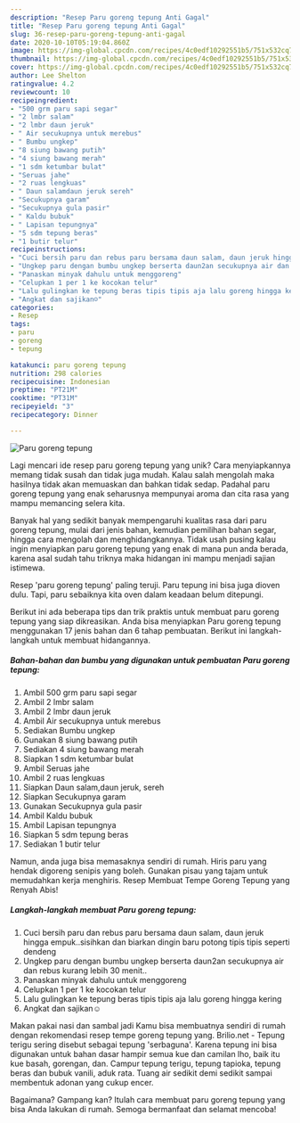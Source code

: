 ```yaml
---
description: "Resep Paru goreng tepung Anti Gagal"
title: "Resep Paru goreng tepung Anti Gagal"
slug: 36-resep-paru-goreng-tepung-anti-gagal
date: 2020-10-10T05:19:04.860Z
image: https://img-global.cpcdn.com/recipes/4c0edf10292551b5/751x532cq70/paru-goreng-tepung-foto-resep-utama.jpg
thumbnail: https://img-global.cpcdn.com/recipes/4c0edf10292551b5/751x532cq70/paru-goreng-tepung-foto-resep-utama.jpg
cover: https://img-global.cpcdn.com/recipes/4c0edf10292551b5/751x532cq70/paru-goreng-tepung-foto-resep-utama.jpg
author: Lee Shelton
ratingvalue: 4.2
reviewcount: 10
recipeingredient:
- "500 grm paru sapi segar"
- "2 lmbr salam"
- "2 lmbr daun jeruk"
- " Air secukupnya untuk merebus"
- " Bumbu ungkep"
- "8 siung bawang putih"
- "4 siung bawang merah"
- "1 sdm ketumbar bulat"
- "Seruas jahe"
- "2 ruas lengkuas"
- " Daun salamdaun jeruk sereh"
- "Secukupnya garam"
- "Secukupnya gula pasir"
- " Kaldu bubuk"
- " Lapisan tepungnya"
- "5 sdm tepung beras"
- "1 butir telur"
recipeinstructions:
- "Cuci bersih paru dan rebus paru bersama daun salam, daun jeruk hingga empuk..sisihkan dan biarkan dingin baru potong tipis tipis seperti dendeng"
- "Ungkep paru dengan bumbu ungkep berserta daun2an secukupnya air dan rebus kurang lebih 30 menit.."
- "Panaskan minyak dahulu untuk menggoreng"
- "Celupkan 1 per 1 ke kocokan telur"
- "Lalu gulingkan ke tepung beras tipis tipis aja lalu goreng hingga kering"
- "Angkat dan sajikan☺️"
categories:
- Resep
tags:
- paru
- goreng
- tepung

katakunci: paru goreng tepung 
nutrition: 298 calories
recipecuisine: Indonesian
preptime: "PT21M"
cooktime: "PT31M"
recipeyield: "3"
recipecategory: Dinner

---
```



![Paru goreng tepung](https://img-global.cpcdn.com/recipes/4c0edf10292551b5/751x532cq70/paru-goreng-tepung-foto-resep-utama.jpg)

Lagi mencari ide resep paru goreng tepung yang unik? Cara menyiapkannya memang tidak susah dan tidak juga mudah. Kalau salah mengolah maka hasilnya tidak akan memuaskan dan bahkan tidak sedap. Padahal paru goreng tepung yang enak seharusnya mempunyai aroma dan cita rasa yang mampu memancing selera kita.

Banyak hal yang sedikit banyak mempengaruhi kualitas rasa dari paru goreng tepung, mulai dari jenis bahan, kemudian pemilihan bahan segar, hingga cara mengolah dan menghidangkannya. Tidak usah pusing kalau ingin menyiapkan paru goreng tepung yang enak di mana pun anda berada, karena asal sudah tahu triknya maka hidangan ini mampu menjadi sajian istimewa.

Resep &#39;paru goreng tepung&#39; paling teruji. Paru tepung ini bisa juga dioven dulu. Tapi, paru sebaiknya kita oven dalam keadaan belum ditepungi.


Berikut ini ada beberapa tips dan trik praktis untuk membuat paru goreng tepung yang siap dikreasikan. Anda bisa menyiapkan Paru goreng tepung menggunakan 17 jenis bahan dan 6 tahap pembuatan. Berikut ini langkah-langkah untuk membuat hidangannya.

<!--inarticleads1-->

##### Bahan-bahan dan bumbu yang digunakan untuk pembuatan Paru goreng tepung:

1. Ambil 500 grm paru sapi segar
1. Ambil 2 lmbr salam
1. Ambil 2 lmbr daun jeruk
1. Ambil  Air secukupnya untuk merebus
1. Sediakan  Bumbu ungkep
1. Gunakan 8 siung bawang putih
1. Sediakan 4 siung bawang merah
1. Siapkan 1 sdm ketumbar bulat
1. Ambil Seruas jahe
1. Ambil 2 ruas lengkuas
1. Siapkan  Daun salam,daun jeruk, sereh
1. Siapkan Secukupnya garam
1. Gunakan Secukupnya gula pasir
1. Ambil  Kaldu bubuk
1. Ambil  Lapisan tepungnya
1. Siapkan 5 sdm tepung beras
1. Sediakan 1 butir telur


Namun, anda juga bisa memasaknya sendiri di rumah. Hiris paru yang hendak digoreng senipis yang boleh. Gunakan pisau yang tajam untuk memudahkan kerja menghiris. Resep Membuat Tempe Goreng Tepung yang Renyah Abis! 

<!--inarticleads2-->

##### Langkah-langkah membuat Paru goreng tepung:

1. Cuci bersih paru dan rebus paru bersama daun salam, daun jeruk hingga empuk..sisihkan dan biarkan dingin baru potong tipis tipis seperti dendeng
1. Ungkep paru dengan bumbu ungkep berserta daun2an secukupnya air dan rebus kurang lebih 30 menit..
1. Panaskan minyak dahulu untuk menggoreng
1. Celupkan 1 per 1 ke kocokan telur
1. Lalu gulingkan ke tepung beras tipis tipis aja lalu goreng hingga kering
1. Angkat dan sajikan☺️


Makan pakai nasi dan sambal jadi Kamu bisa membuatnya sendiri di rumah dengan rekomendasi resep tempe goreng tepung yang. Brilio.net - Tepung terigu sering disebut sebagai tepung &#39;serbaguna&#39;. Karena tepung ini bisa digunakan untuk bahan dasar hampir semua kue dan camilan lho, baik itu kue basah, gorengan, dan. Campur tepung terigu, tepung tapioka, tepung beras dan bubuk vanili, aduk rata. Tuang air sedikit demi sedikit sampai membentuk adonan yang cukup encer. 

Bagaimana? Gampang kan? Itulah cara membuat paru goreng tepung yang bisa Anda lakukan di rumah. Semoga bermanfaat dan selamat mencoba!
